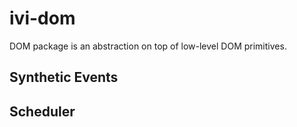 # ivi-dom

DOM package is an abstraction on top of low-level DOM primitives.

## Synthetic Events

## Scheduler
